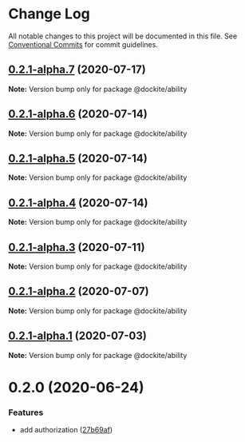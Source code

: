 # Change Log

All notable changes to this project will be documented in this file.
See [Conventional Commits](https://conventionalcommits.org) for commit guidelines.

## [0.2.1-alpha.7](https://github.com/dockite/dockite/compare/@dockite/ability@0.2.1-alpha.6...@dockite/ability@0.2.1-alpha.7) (2020-07-17)

**Note:** Version bump only for package @dockite/ability





## [0.2.1-alpha.6](https://github.com/dockite/dockite/compare/@dockite/ability@0.2.1-alpha.5...@dockite/ability@0.2.1-alpha.6) (2020-07-14)

**Note:** Version bump only for package @dockite/ability





## [0.2.1-alpha.5](https://github.com/dockite/dockite/compare/@dockite/ability@0.2.1-alpha.4...@dockite/ability@0.2.1-alpha.5) (2020-07-14)

**Note:** Version bump only for package @dockite/ability





## [0.2.1-alpha.4](https://github.com/dockite/dockite/compare/@dockite/ability@0.2.1-alpha.3...@dockite/ability@0.2.1-alpha.4) (2020-07-14)

**Note:** Version bump only for package @dockite/ability





## [0.2.1-alpha.3](https://github.com/dockite/dockite/compare/@dockite/ability@0.2.1-alpha.2...@dockite/ability@0.2.1-alpha.3) (2020-07-11)

**Note:** Version bump only for package @dockite/ability





## [0.2.1-alpha.2](https://github.com/dockite/dockite/compare/@dockite/ability@0.2.0...@dockite/ability@0.2.1-alpha.2) (2020-07-07)

**Note:** Version bump only for package @dockite/ability





## [0.2.1-alpha.1](https://github.com/dockite/dockite/compare/@dockite/ability@0.2.0...@dockite/ability@0.2.1-alpha.1) (2020-07-03)

**Note:** Version bump only for package @dockite/ability





# 0.2.0 (2020-06-24)


### Features

* add authorization ([27b69af](https://github.com/dockite/dockite/commit/27b69afa2e15cc246cea082be245db17be453a78))
